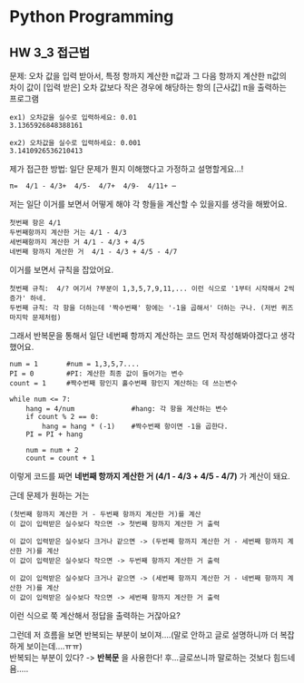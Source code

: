 # Python Programming
## HW 3_3 접근법

문제:
오차 값을 입력 받아서, 특정 항까지 계산한 π값과 그 다음 항까지 계산한 π값의 차이 값이
[입력 받은] 오차 값보다 작은 경우에 해당하는 항의 [근사값] π을 출력하는 프로그램

    ex1) 오차값을 실수로 입력하세요: 0.01
    3.1365926848388161

    ex2) 오차값을 실수로 입력하세요: 0.001
    3.1410926536210413


제가 접근한 방법:
일단 문제가 뭔지 이해했다고 가정하고 설명할게요...!

    π=  4/1 - 4/3+  4/5-  4/7+  4/9-  4/11+ ⋯

저는 일단 이거를 보면서 어떻게 해야 각 항들을 계산할 수 있을지를 생각을 해봤어요. 


    첫번째 항은 4/1
    두번째항까지 계산한 거는 4/1 - 4/3
    세번째항까지 계산한 거 4/1 - 4/3 + 4/5
    네번째 항까지 계산한 거  4/1 - 4/3 + 4/5 - 4/7


이거를 보면서 규칙을 잡았어요. 

    첫번째 규칙:  4/? 여기서 ?부분이 1,3,5,7,9,11,... 이런 식으로 '1부터 시작해서 2씩 증가' 하네. 
    두번째 규칙: 각 항을 더하는데 '짝수번째' 항에는 '-1을 곱해서' 더하는 구나. (저번 퀴즈 마지막 문제처럼)


그래서 반복문을 통해서 일단 네번째 항까지 계산하는 코드 먼저 작성해봐야겠다고 생각했어요.

```{.python}
num = 1       #num = 1,3,5,7.... 
PI = 0        #PI: 계산한 최종 값이 들어가는 변수 
count = 1     #짝수번째 항인지 홀수번째 항인지 계산하는 데 쓰는변수 
    
while num <= 7: 
    hang = 4/num              #hang: 각 항을 계산하는 변수 
    if count % 2 == 0: 
        hang = hang * (-1)    #짝수번째 항이면 -1을 곱한다. 
    PI = PI + hang  

    num = num + 2 
    count = count + 1 
```
  
이렇게 코드를 짜면 **네번째 항까지 계산한 거 (4/1 - 4/3 + 4/5 - 4/7)** 가 계산이 돼요.


근데 문제가 원하는 거는

    (첫번째 항까지 계산한 거 - 두번째 항까지 계산한 거)를 계산
    이 값이 입력받은 실수보다 작으면 -> 첫번째 항까지 계산한 거 출력
    
    이 값이 입력받은 실수보다 크거나 같으면 -> (두번째 항까지 계산한 거 - 세번째 항까지 계산한 거)를 계산
    이 값이 입력받은 실수보다 작으면 -> 두번째 항까지 계산한 거 출력
    
    이 값이 입력받은 실수보다 크거나 같으면 -> (세번째 항까지 계산한 거 - 네번째 항까지 계산한 거)를 계산
    이 값이 입력받은 실수보다 작으면 -> 세번째 항까지 계산한 거 출력
     
이런 식으로 쭉 계산해서 정답을 출력하는 거잖아요?  

그런데 저 흐름을 보면 반복되는 부분이 보이져....(말로 안하고 글로 설명하니까 더 복잡하게 보이는데....ㅠㅠ)  
반복되는 부분이 있다?  ->  **반복문** 을 사용한다!
후...글로쓰니까 말로하는 것보다 힘드네욤.....
